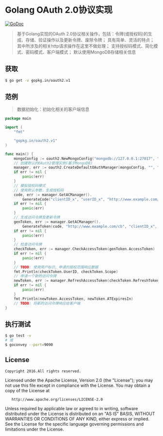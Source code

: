 Golang OAuth 2.0协议实现
========================

[![GoDoc](https://godoc.org/gopkg.in/oauth2.v1?status.svg)](https://godoc.org/gopkg.in/oauth2.v1)

> 基于Golang实现的OAuth 2.0协议相关操作，包括：令牌(或授权码)的生成、存储、验证操作以及更新令牌、废除令牌； 具有简单、灵活的特点； 其中所涉及的相关http请求操作在这里不做处理； 支持授权码模式、简化模式、密码模式、客户端模式； 默认使用MongoDB存储相关信息

获取
----

```bash
$ go get -v gopkg.in/oauth2.v1
```

范例
----

> 数据初始化：初始化相关的客户端信息

```go
package main

import (
	"fmt"

	"gopkg.in/oauth2.v1"
)

func main() {
	mongoConfig := oauth2.NewMongoConfig("mongodb://127.0.0.1:27017", "test")
	// 创建默认的OAuth2管理实例(基于MongoDB)
	manager, err := oauth2.CreateDefaultOAuthManager(mongoConfig, "", "", nil)
	if err != nil {
		panic(err)
	}
	// 模拟授权码模式
	// 使用默认参数，生成授权码
	code, err := manager.GetACManager().
		GenerateCode("clientID_x", "userID_x", "http://www.example.com/cb", "scopes")
	if err != nil {
		panic(err)
	}
	// 生成访问令牌及更新令牌
	genToken, err := manager.GetACManager().
		GenerateToken(code, "http://www.example.com/cb", "clientID_x", "clientSecret_x", true)
	if err != nil {
		panic(err)
	}
	// 检查访问令牌
	checkToken, err := manager.CheckAccessToken(genToken.AccessToken)
	if err != nil {
		panic(err)
	}
	// TODO: 使用用户标识、申请的授权范围响应数据
	fmt.Println(checkToken.UserID, checkToken.Scope)
	// 申请一个新的访问令牌
	newToken, err := manager.RefreshAccessToken(checkToken.RefreshToken, "scopes")
	if err != nil {
		panic(err)
	}
	fmt.Println(newToken.AccessToken, newToken.ATExpiresIn)
	// TODO: 将新的访问令牌响应给客户端
}
```

执行测试
----

```bash
$ go test -v
# 或
$ goconvey --port=9090
```

License
-------

```
Copyright 2016.All rights reserved.
```

Licensed under the Apache License, Version 2.0 (the "License"); you may not use this file except in compliance with the License. You may obtain a copy of the License at

```
   http://www.apache.org/licenses/LICENSE-2.0
```

Unless required by applicable law or agreed to in writing, software distributed under the License is distributed on an "AS IS" BASIS, WITHOUT WARRANTIES OR CONDITIONS OF ANY KIND, either express or implied. See the License for the specific language governing permissions and limitations under the License.
